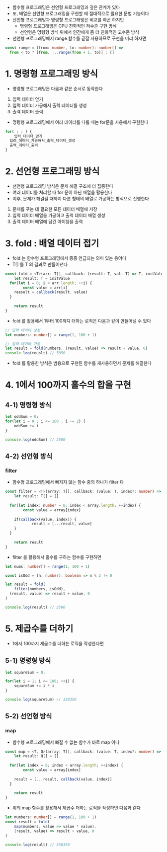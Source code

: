 - 함수형 프로그래밍은 선언형 프로그래밍과 깊은 관계가 있다
- 또, 배열은 선언형 프로그래밍을 구현할 때 절대적으로 필요한 문법 기능이다
- 선언형 프로그래밍과 명령형 프로그래밍은 비교를 하곤 하지만
  - 명령형 프로그래밍은 CPU 친화적인 저수준 구현 방식
  - 선언형은 명령형 방식 위에서 인간에게 좀 더 친화적인 고수준 방식
- 선언형 프로그래밍에서 range 함수를 곧잘 사용하므로 구현을 미리 하자면
```typescript
const range = (from: number, to: number): number[] =>
  from < to ? [from, ...range(from + 1, to)] : []
```
# 1. 명령형 프로그래밍 방식
- 명령형 프로그래밍은 다음과 같은 순서로 동작한다
1. 입력 데이터 얻기
2. 입력 데이터 가공해서 출력 데이터를 생성
3. 출력 데이터 출력

- 명령형 프로그래밍에서 여러 데이터를 다룰 때는 for문을 사용해서 구현한다
```typescript
for( ; ; ) {
	입력_데이터_얻기
  입려_데이터_가공해서_출력_데이터_생성
  출력_데이터_출력
}
```
# 2. 선언형 프로그래밍 방식
- 선언형 프로그래밍 방식은 문제 해결 구조에 더 집중한다
- 여러 데이터를 처리할 때 for 문이 아닌 배열을 활용한다
- 이후, 문제가 해결될 때까지 다른 형태의 배열로 가공하는 방식으로 진행한다

1. 문제를 푸는 데 필요한 모든 데이터 배열에 저장
2. 입력 데이터 배열을 가공하고 출력 데이터 배열 생성
3. 출력 데이터 배열에 담긴 아이템을 출력

# 3. fold : 배열 데이터 접기
- fold 는 함수형 프로그래밍에서 종종 언급되는 의미 있는 용어다
- T[] 를 T 의 결과로 만들어낸다
```typescript
const fold = <T>(arr: T[], callback: (result: T, val: T) => T, initValue: T) => {
	let result: T = initValue
  for(let i = 0; i < arr.length; ++i) {
		const value = arr[i]
    reesult = callback(result, value)
  }
	
	return result
}
```
- fold 를 활용해서 1부터 100까지 더하는 로직은 다음과 같이 만들어낼 수 있다
```typescript
// 입력 데이터 생성
let numbers: number[] = range(1, 100 + 1)

// 입력 데이터 가공
let result = fold(numbers, (result, value) => result + value, 0)
console.log(reuslt) // 5050
```
- fold 를 활용한 방식은 범용으로 구현된 함수를 재사용하면서 문제를 해결한다

# 4. 1에서 100까지 홀수의 합을 구현
## 4-1) 명령형 방식
```typescript
let oddSum = 0;
for(let i = 0 ; i <= 100 ; i += 2) {
	oddSum += i
}

console.log(oddSum) // 2500
```

## 4-2) 선언형 방식
### filter
- 함수형 프로그래밍에서 빠지지 않는 함수 중의 하나가 filter 다
```typescript
const filter = <T>(array: T[], callback: (value: T, index?: number) => boolean): T[] => {
	let result: T[] = []
  
  for(let index: number = 0; index < array.length; ++index) {
		const value = array[index]
    
    if(callback(value, index)) {
			result = [...result, value]
    }
  }
	
	return result
}
```
- filter 를 활용해서 홀수를 구하는 함수를 구현하면
```typescript
let nums: number[] = range(1, 100 + 1)

const isOdd = (n: number): boolean => n % 2 != 0 

let result = fold(
	filter(numbers, isOdd), 
  (result, value) => result + value, 0
)

console.log(result) // 2500
```

# 5. 제곱수를 더하기
- 1에서 100까지 제곱수를 더하는 로직을 작성한다면
## 5-1) 명령형 방식
```typescript
let squareSum = 0;

for(let i = 1; i <= 100; ++i) {
	squareSum += i * i
}

console.log(squareSum) // 338350
```

## 5-2) 선언형 방식
### map
- 함수형 프로그래밍에서 빠질 수 없는 함수가 바로 map 이다
```typescript
const map = <T, Q>(array: T[], callback: (value: T, index?: number) => Q): Q[] => {
	let result: Q[] = []
  
  for(let index = 0; index < array.length; ++index) {
		const value = array[index]
    
    result = [...result, callback(value, index)]
  }
	
	return result
}
```
- 위의 map 함수를 활용해서 제곱수 더하는 로직을 작성하면 다음과 같다
```typescript
let numbers: number[] = range(1, 100 + 1)
const result = fold(
	map(numbers, value => value * value),
	(result, value) => result + value, 0
)

console.log(result) // 338350
```